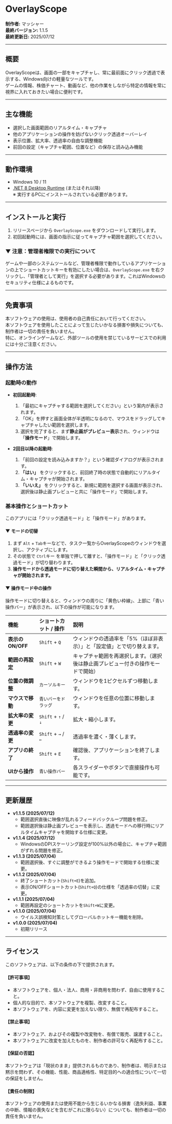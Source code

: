 ﻿# OverlayScope

**制作者:** マッシャー  
**最終バージョン:** 1.1.5  
**最終更新日:** 2025/07/12

---

## 概要

OverlayScopeは、画面の一部をキャプチャし、常に最前面にクリック透過で表示する、Windows向けの軽量なツールです。  
ゲームの情報、株価チャート、動画など、他の作業をしながら特定の情報を常に視界に入れておきたい場合に便利です。

---

## 主な機能

- 選択した画面範囲のリアルタイム・キャプチャ
- 他のアプリケーションの操作を妨げないクリック透過オーバーレイ
- 表示位置、拡大率、透過率の自由な調整機能
- 前回の設定（キャプチャ範囲、位置など）の保存と読み込み機能

---

## 動作環境

- Windows 10 / 11
- [.NET 8 Desktop Runtime](https://dotnet.microsoft.com/ja-jp/download/dotnet/8.0) (またはそれ以降)  
  ※ 実行するPCにインストールされている必要があります。

---

## インストールと実行

1.  リリースページから `OverlayScope.exe` をダウンロードして実行します。
2.  初回起動時には、画面の指示に従ってキャプチャ範囲を選択してください。

### ▼ 注意：管理者権限での実行について
ゲームや一部のシステムツールなど、管理者権限で動作しているアプリケーションの上でショートカットキーを有効にしたい場合は、`OverlayScope.exe` を右クリックし、「管理者として実行」を選択する必要があります。これはWindowsのセキュリティ仕様によるものです。

---

## 免責事項

本ソフトウェアの使用は、使用者の自己責任において行ってください。  
本ソフトウェアを使用したことによって生じたいかなる損害や損失についても、制作者は一切の責任を負いません。  
特に、オンラインゲームなど、外部ツールの使用を禁じているサービスでの利用には十分ご注意ください。

---

## 操作方法

### 起動時の動作

- **初回起動時**:
  1.  「最初にキャプチャする範囲を選択してください」という案内が表示されます。
  2.  「OK」を押すと画面全体が半透明になるので、マウスをドラッグしてキャプチャしたい範囲を選択します。
  3.  選択を完了すると、まず**静止画がプレビュー表示**され、ウィンドウは「**操作モード**」で開始します。

- **2回目以降の起動時**:
  1.  「前回の設定を読み込みますか？」という確認ダイアログが表示されます。
  2.  **「はい」** をクリックすると、前回終了時の状態で自動的にリアルタイム・キャプチャが開始されます。
  3.  **「いいえ」** をクリックすると、新規に範囲を選択する画面が表示され、選択後は静止画プレビューと共に「操作モード」で開始します。

### 基本操作とショートカット

このアプリには「クリック透過モード」と「操作モード」があります。

#### ▼ モードの切替
1.  まず `Alt` + `Tab`キーなどで、タスク一覧からOverlayScopeのウィンドウを選択し、アクティブにします。
2.  その状態で `Ctrl`キー を単独で押して離すと、「操作モード」と「クリック透過モード」が切り替わります。
3.  **操作モードから透過モードに切り替えた瞬間から、リアルタイム・キャプチャが開始されます。**

#### ▼ 操作モード中の操作
操作モードに切り替えると、ウィンドウの周りに「黄色い枠線」、上部に「青い操作バー」が表示され、以下の操作が可能になります。

| 機能 | ショートカット / 操作 | 説明 |
| :--- | :--- | :--- |
| **表示のON/OFF** | `Shift` + `Q` | ウィンドウの透過率を「5%（ほぼ非表示）」と「設定値」とで切り替えます。 |
| **範囲の再設定** | `Shift` + `W` | キャプチャ範囲を再選択します。（選択後は静止画プレビュー付きの操作モードで開始） |
| **位置の微調整** | `カーソルキー` | ウィンドウを1ピクセルずつ移動します。 |
| **マウスで移動** | `青いバーをドラッグ` | ウィンドウを任意の位置に移動します。 |
| **拡大率の変更** | `Shift` + `↑` / `↓` | 拡大・縮小します。 |
| **透過率の変更** | `Shift` + `→` / `←` | 透過率を濃く・薄くします。 |
| **アプリの終了** | `Shift` + `E` | 確認後、アプリケーションを終了します。 |
| **UIから操作** | `青い操作バー` | 各スライダーやボタンで直接操作も可能です。 |


---

## 更新履歴

- **v1.1.5 (2025/07/12)**
  - 範囲選択直後に映像が乱れるフィードバックループ問題を修正。
  - 範囲選択後は静止画プレビューを表示し、透過モードへの移行時にリアルタイムキャプチャを開始する仕様に変更。
- **v1.1.4 (2025/07/12)**
  - WindowsのDPIスケーリング設定が100%以外の場合に、キャプチャ範囲がずれる問題を修正。
- **v1.1.3 (2025/07/04)**
  - 範囲選択後、すぐに調整ができるよう操作モードで開始する仕様に変更。
- **v1.1.2 (2025/07/04)**
  - 終了ショートカット(`Shift+E`)を追加。
  - 表示ON/OFFショートカット(`Shift+Q`)の仕様を「透過率の切替」に変更。
- **v1.1.1 (2025/07/04)**
  - 範囲再設定のショートカットを`Shift+W`に変更。
- **v1.1.0 (2025/07/04)**
  - ウイルス誤検知対策としてグローバルホットキー機能を削除。
- **v1.0.0 (2025/07/04)**
  - 初期リリース

---

## ライセンス

このソフトウェアは、以下の条件の下で提供されます。

#### 【許可事項】
- 本ソフトウェアを、個人・法人、商用・非商用を問わず、自由に使用すること。
- 個人的な目的で、本ソフトウェアを複製、改変すること。
- 本ソフトウェアを、内容に変更を加えない限り、無償で再配布すること。

#### 【禁止事項】
- 本ソフトウェア、およびその複製や改変物を、有償で販売、譲渡すること。
- 本ソフトウェアに改変を加えたものを、制作者の許可なく再配布すること。

#### 【保証の否認】
本ソフトウェアは「現状のまま」提供されるものであり、制作者は、明示または黙示を問わず、その機能、性能、商品適格性、特定目的への適合性について一切の保証をしません。

#### 【責任の制限】
本ソフトウェアの使用または使用不能から生じるいかなる損害（逸失利益、事業の中断、情報の喪失などを含むがこれに限らない）についても、制作者は一切の責任を負いません。